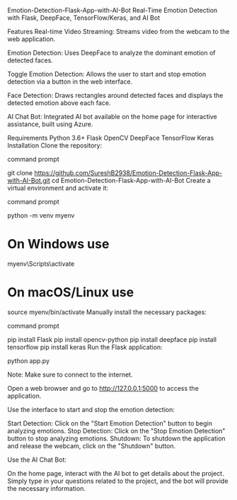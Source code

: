 Emotion-Detection-Flask-App-with-AI-Bot
Real-Time Emotion Detection with Flask, DeepFace, TensorFlow/Keras, and AI Bot

Features
Real-time Video Streaming: Streams video from the webcam to the web application.

Emotion Detection: Uses DeepFace to analyze the dominant emotion of detected faces.

Toggle Emotion Detection: Allows the user to start and stop emotion detection via a button in the web interface.

Face Detection: Draws rectangles around detected faces and displays the detected emotion above each face.

AI Chat Bot: Integrated AI bot available on the home page for interactive assistance, built using Azure.

Requirements
Python 3.6+
Flask
OpenCV
DeepFace
TensorFlow
Keras
Installation
Clone the repository:

command prompt

git clone https://github.com/SureshB2938/Emotion-Detection-Flask-App-with-AI-Bot.git
cd Emotion-Detection-Flask-App-with-AI-Bot
Create a virtual environment and activate it:

command prompt

python -m venv myenv
# On Windows use
myenv\Scripts\activate
# On macOS/Linux use
source myenv/bin/activate
Manually install the necessary packages:

command prompt 

pip install Flask
pip install opencv-python
pip install deepface
pip install tensorflow
pip install keras
Run the Flask application:


python app.py

Note: Make sure to connect to the internet.

Open a web browser and go to http://127.0.0.1:5000 to access the application.

Use the interface to start and stop the emotion detection:

Start Detection: Click on the "Start Emotion Detection" button to begin analyzing emotions.
Stop Detection: Click on the "Stop Emotion Detection" button to stop analyzing emotions.
Shutdown: To shutdown the application and release the webcam, click on the "Shutdown" button.

Use the AI Chat Bot:

On the home page, interact with the AI bot to get details about the project. Simply type in your questions related to the project, and the bot will provide the necessary information.
